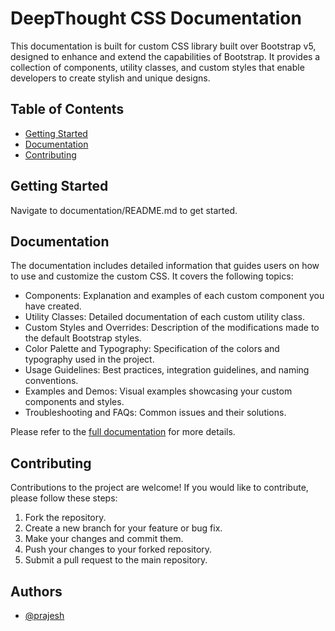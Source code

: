 # DeepThought CSS Documentation

This documentation is built for custom CSS library built over Bootstrap v5, designed to enhance and extend the capabilities of Bootstrap. It provides a collection of components, utility classes, and custom styles that enable developers to create stylish and  unique designs.

## Table of Contents

- [Getting Started](#getting-started)
- [Documentation](#documentation)
- [Contributing](#contributing)

## Getting Started

Navigate to documentation/README.md to get started.

## Documentation

The documentation includes detailed information that guides users on how to use and customize the custom CSS. It covers the following topics:

- Components: Explanation and examples of each custom component you have created.
- Utility Classes: Detailed documentation of each custom utility class.
- Custom Styles and Overrides: Description of the modifications made to the default Bootstrap styles.
- Color Palette and Typography: Specification of the colors and typography used in the project.
- Usage Guidelines: Best practices, integration guidelines, and naming conventions.
- Examples and Demos: Visual examples showcasing your custom components and styles.
- Troubleshooting and FAQs: Common issues and their solutions.

Please refer to the [full documentation](https://github.com/prajeshElEvEn/css-documentation/tree/main/documentation) for more details.

## Contributing

Contributions to the project are welcome! If you would like to contribute, please follow these steps:

1. Fork the repository.
2. Create a new branch for your feature or bug fix.
3. Make your changes and commit them.
4. Push your changes to your forked repository.
5. Submit a pull request to the main repository.

## Authors

- [@prajesh](https://www.github.com/prajeshElEvEn)
